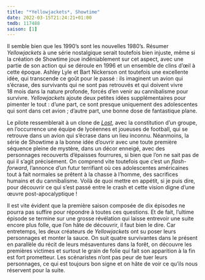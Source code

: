 ```yaml
---
title: "*Yellowjackets*, Showtime"
date: 2022-03-15T21:24:21+01:00
tmdb: 117488 
saison: [1]
---
```


Il semble bien que les 1990’s sont les nouvelles 1980’s. Résumer *Yellowjackets* à une série nostalgique serait toutefois bien injuste, même si la création de Showtime joue indéniablement sur cet aspect, avec une partie de son action qui se déroule en 1996 et un ensemble de clins d’œil à cette époque. Ashley Lyle et Bart Nickerson ont toutefois une excellente idée, qui transcende ce goût pour le passé : ils imaginent un avion qui s’écrase, des survivants qui ne sont pas retrouvés et qui doivent vivre 18 mois dans la nature profonde, forcés d’en venir au cannibalisme pour survivre. *Yellowjackets* ajoute deux petites idées supplémentaires pour pimenter le tout : d’une part, ce sont presque uniquement des adolescentes qui sont dans cet avion ; d’autre part, une bonne dose de fantastique plane.

Le pilote ressemblerait à un clone de *[Lost](https://voiretmanger.fr/lost-liebern-abrams-lindelof-abc/)*, avec la constitution d’un groupe, en l’occurrence une équipe de lycéennes et joueuses de football, qui se retrouve dans un avion qui s’écrase dans un lieu inconnu. Néanmoins, la série de Showtime a la bonne idée d’ouvrir avec une toute première séquence pleine de mystère, dans un décor enneigé, avec des personnages recouverts d’épaisses fourrures, si bien que l’on ne sait pas de qui il s’agit précisément. On comprend vite toutefois que c’est un *flash-forward*, l’annonce d’un futur terrifiant où ces adolescentes américaines tout à fait normales se prêtent à la chasse à l’homme, des sacrifices humains et du cannibalisme. Voilà de quoi mettre en appétit, si je puis dire, pour découvrir ce qui s’est passé entre le crash et cette vision digne d’une œuvre post-apocalyptique !

Il est vite évident que la première saison composée de dix épisodes ne pourra pas suffire pour répondre à toutes ces questions. Et de fait, l’ultime épisode se termine sur une grosse révélation qui laisse entrevoir une suite encore plus folle, que l’on hâte de découvrir, il faut bien le dire. Car entretemps, les deux créateurs de *Yellowjackets* ont su poser leurs personnages et monter la sauce. On suit quatre survivantes dans le présent en parallèle du récit de leurs mésaventures dans la forêt, on découvre les premières victimes et surtout le grain de folie qui fait son apparition à la fin est fort prometteur. Les scénaristes n’ont pas peur de tuer leurs personnages, ce qui est toujours bon signe et on hâte de voir ce qu’ils nous réservent pour la suite.
